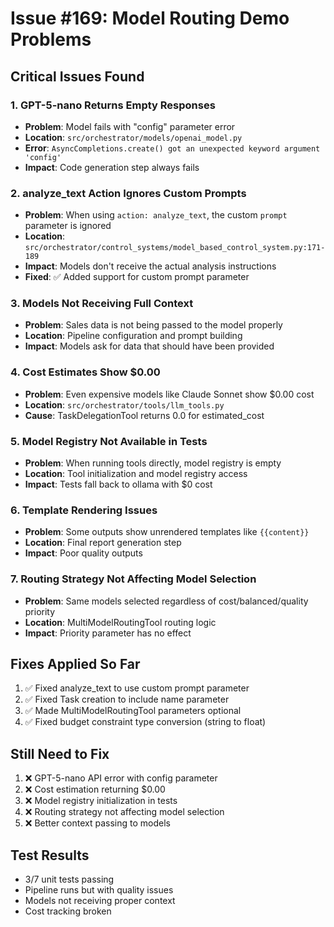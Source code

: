 # Issue #169: Model Routing Demo Problems

## Critical Issues Found

### 1. GPT-5-nano Returns Empty Responses
- **Problem**: Model fails with "config" parameter error
- **Location**: `src/orchestrator/models/openai_model.py`
- **Error**: `AsyncCompletions.create() got an unexpected keyword argument 'config'`
- **Impact**: Code generation step always fails

### 2. analyze_text Action Ignores Custom Prompts
- **Problem**: When using `action: analyze_text`, the custom `prompt` parameter is ignored
- **Location**: `src/orchestrator/control_systems/model_based_control_system.py:171-189`
- **Impact**: Models don't receive the actual analysis instructions
- **Fixed**: ✅ Added support for custom prompt parameter

### 3. Models Not Receiving Full Context
- **Problem**: Sales data is not being passed to the model properly
- **Location**: Pipeline configuration and prompt building
- **Impact**: Models ask for data that should have been provided

### 4. Cost Estimates Show $0.00
- **Problem**: Even expensive models like Claude Sonnet show $0.00 cost
- **Location**: `src/orchestrator/tools/llm_tools.py`
- **Cause**: TaskDelegationTool returns 0.0 for estimated_cost

### 5. Model Registry Not Available in Tests
- **Problem**: When running tools directly, model registry is empty
- **Location**: Tool initialization and model registry access
- **Impact**: Tests fall back to ollama with $0 cost

### 6. Template Rendering Issues
- **Problem**: Some outputs show unrendered templates like `{{content}}`
- **Location**: Final report generation step
- **Impact**: Poor quality outputs

### 7. Routing Strategy Not Affecting Model Selection
- **Problem**: Same models selected regardless of cost/balanced/quality priority
- **Location**: MultiModelRoutingTool routing logic
- **Impact**: Priority parameter has no effect

## Fixes Applied So Far

1. ✅ Fixed analyze_text to use custom prompt parameter
2. ✅ Fixed Task creation to include name parameter
3. ✅ Made MultiModelRoutingTool parameters optional
4. ✅ Fixed budget constraint type conversion (string to float)

## Still Need to Fix

1. ❌ GPT-5-nano API error with config parameter
2. ❌ Cost estimation returning $0.00
3. ❌ Model registry initialization in tests
4. ❌ Routing strategy not affecting model selection
5. ❌ Better context passing to models

## Test Results
- 3/7 unit tests passing
- Pipeline runs but with quality issues
- Models not receiving proper context
- Cost tracking broken